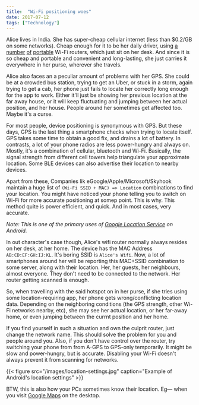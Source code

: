 ```yaml
---
title:  "Wi-Fi positioning woes"
date: 2017-07-12
tags: ["Technology"]
---
```


Alice lives in India. She has super-cheap cellular internet (less than $0.2/GB on some networks). Cheap enough for it to be her daily driver, using [a][0] [number][1] [of][2] [portable][3] Wi-Fi routers, which just sit on her desk. And since it is so cheap and portable and convenient and long-lasting, she just carries it everywhere in her purse, wherever she travels.

Alice also faces an a peculiar amount of problems with her GPS. She could be at a crowded bus station, trying to get an Uber, or stuck in a storm, again trying to get a cab, her phone just fails to locate her correctly long enough for the app to work. Either it'll just be showing her previous location at the far away house, or it will keep fluctuating and jumping between her actual position, and her house. People around her sometimes get affected too. Maybe it's a curse.

<!--more-->

For most people, device positioning is synonymous with GPS. But these days, GPS is the last thing a smartphone checks when trying to locate itself. GPS takes some time to obtain a good fix, and drains a lot of battery. In contrasts, a lot of your phone radios are less power-hungry and always on. Mostly, it's a combination of cellular, bluetooth and Wi-Fi. Basically, the signal strength from different cell towers help triangulate your approximate location. Some BLE devices can also advertise their location to nearby devices.

Apart from these, Companies lik eGoogle/Apple/Microsoft/Skyhook maintain a huge list of `(Wi-Fi SSID + MAC) => Location` combinations to find your location. You might have noticed your phone telling you to switch on Wi-Fi for more accurate positioning at somep point. This is why. This method quite is power efficient, and quick. And in most cases, very accurate.

_Note: This is one of the primary uses of [Google Location Service][google-location-service] on Android._

In out character's case though, Alice's wifi router normally always resides on her desk, at her home. The device has the MAC Address `AB:CD:EF:GH:IJ:KL`. It's boring SSID is `Alice's Wifi`. Now, a lot of smartphones around her will be reporting this MAC+SSID combination to some server, along with their location. Her, her guests, her neighbours, almost everyone. They don't need to be connected to the network. Her router getting scanned is enough.

So, when travelling with the said hotspot on in her purse, if she tries using some location-requiring app, her phone gets wrong/conflicting location data. Depending on the neighboring conditions (the GPS strength, other Wi-Fi networks nearby, etc), she may see her actual location, or her far-away home, or even jumping between the currnt position and her home.

If you find yourself in such a situation and own the culprit router, just change the network name. This should solve the problem for you and people around you. Also, if you don't have control over the router, try switching your phone from from A-GPS to GPS-only temporarily. It might be slow and power-hungry, but is accurate. Disabling your Wi-Fi doesn't always prevent it from scanning for networks.

{{< figure src="/images/location-settings.jpg" caption="Example of Android's location settings" >}}

BTW, this is also how your PCs sometimes know their location. Eg— when you visit [Google Maps][maps] on the desktop.

[0]: http://www.amazon.in/D-Link-DWR-720-HSPA-Mobile-Router/dp/B00PVD1RV2
[1]: https://www.amazon.com/Hotspot-Unlocked-Worldwide-Huawei-E5220s-6/dp/B06XJ5NF8W/
[2]: https://www.amazon.com/Verizon-Wireless-LTE-Prepaid-Smartphone/dp/B014RJJXUW/
[3]: https://www.amazon.com/Hotspot-Unlocked-MF65-Router-Mobile/dp/B01KGCMUQ8/
[maps]: https://maps.google.com
[google-location-service]: https://support.google.com/accounts/answer/6179507?hl=en